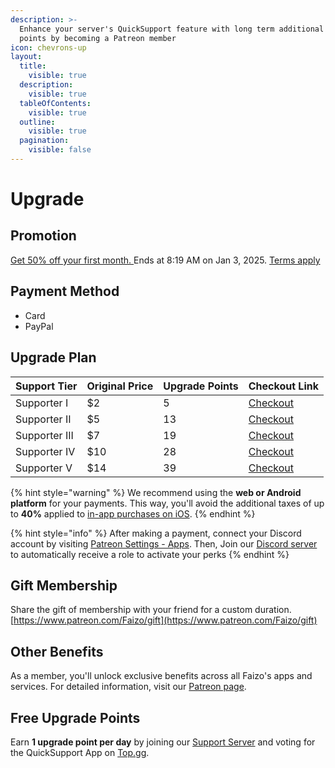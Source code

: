 ```yaml
---
description: >-
  Enhance your server's QuickSupport feature with long term additional upgrade
  points by becoming a Patreon member
icon: chevrons-up
layout:
  title:
    visible: true
  description:
    visible: true
  tableOfContents:
    visible: true
  outline:
    visible: true
  pagination:
    visible: false
---
```


# Upgrade

## Promotion

[Get 50% off your first month. ](https://www.patreon.com/join/9060914)Ends at 8:19 AM on Jan 3, 2025. [Terms apply](https://support.patreon.com/hc/articles/30812721493645-Redeeming-a-membership-discount#h_01J9CX1E5M7EYQDYE8BHJGPWCB)

## Payment Method

* Card
* PayPal

## Upgrade Plan

<table data-full-width="false"><thead><tr><th>Support Tier</th><th>Original Price</th><th>Upgrade Points</th><th>Checkout Link</th></tr></thead><tbody><tr><td>Supporter I</td><td>$2</td><td>5</td><td><a href="https://www.patreon.com/checkout/Faizo?rid=8971834">Checkout</a></td></tr><tr><td>Supporter II</td><td>$5</td><td>13</td><td><a href="https://www.patreon.com/checkout/Faizo?rid=8971826">Checkout</a></td></tr><tr><td>Supporter III</td><td>$7</td><td>19</td><td><a href="https://www.patreon.com/checkout/Faizo?rid=8971839">Checkout</a></td></tr><tr><td>Supporter IV</td><td>$10</td><td>28</td><td><a href="https://www.patreon.com/checkout/Faizo?rid=22108996">Checkout</a></td></tr><tr><td>Supporter V</td><td>$14</td><td>39</td><td><a href="https://www.patreon.com/checkout/Faizo?rid=22109002">Checkout</a></td></tr></tbody></table>

{% hint style="warning" %}
We recommend using the **web or Android platform** for your payments. This way, you'll avoid the additional taxes of up to **40%** applied to [in-app purchases on iOS](https://support.patreon.com/hc/en-us/articles/27991664769677-How-iOS-in-app-purchases-work-on-Patreon).
{% endhint %}

{% hint style="info" %}
After making a payment, connect your Discord account by visiting [Patreon Settings - Apps](https://www.patreon.com/settings/apps/discord). Then, Join our [Discord server](https://discord.gg/2wB7rHRDg2) to automatically receive a role to activate your perks
{% endhint %}

## Gift Membership

Share the gift of membership with your friend for a custom duration.\
[https://www.patreon.com/Faizo/gift](https://www.patreon.com/Faizo/gift)

## Other Benefits

As a member, you'll unlock exclusive benefits across all Faizo's apps and services. For detailed information, visit our [Patreon page](https://www.patreon.com/Faizo).

## Free Upgrade Points

Earn **1 upgrade point per day** by joining our [Support Server](https://discord.gg/2wB7rHRDg2) and voting for the QuickSupport App on [Top.gg](https://top.gg/bot/1280984633739186318).
